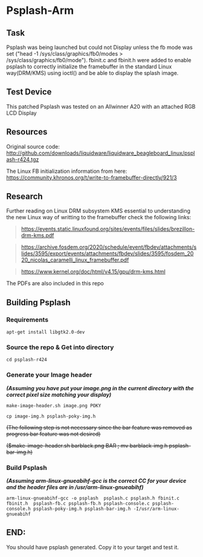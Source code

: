 # Psplash-Arm

## Task

Psplash was being launched but could not Display unless the fb mode was set ("head -1 /sys/class/graphics/fb0/modes > /sys/class/graphics/fb0/mode"). fbinit.c and fbinit.h were added to enable psplash to correctly initialize the framebuffer in the standard Linux way(DRM/KMS) using ioctl() and be able to display the splash image.

## Test Device

This patched Psplash was tested on an Allwinner A20 with an attached RGB LCD Display

## Resources

Original source code: http://github.com/downloads/liquidware/liquidware_beagleboard_linux/psplash-r424.tgz

The Linux FB initialization information from here: https://community.khronos.org/t/write-to-framebuffer-directly/921/3

## Research

Further reading on Linux DRM subsystem KMS essential to understanding the new Linux way of writting to the framebuffer check the following links:
> https://events.static.linuxfound.org/sites/events/files/slides/brezillon-drm-kms.pdf

> https://archive.fosdem.org/2020/schedule/event/fbdev/attachments/slides/3595/export/events/attachments/fbdev/slides/3595/fosdem_2020_nicolas_caramelli_linux_framebuffer.pdf

> https://www.kernel.org/doc/html/v4.15/gpu/drm-kms.html

The PDFs are also included in this repo

## Building Psplash

### Requirements

```apt-get install libgtk2.0-dev```

### Source the repo & Get into directory

```cd psplash-r424```

### Generate your Image header

**_(Assuming you have put your image.png in the current directory with the correct pixel size matching your display)_**

```make-image-header.sh image.png POKY```

```cp image-img.h psplash-poky-img.h```

~~(The following step is not necessary since the bar feature was removed as progress bar feature was not desired)~~

~~($make-image-header.sh barblack.png BAR ; mv barblack-img.h psplash-bar-img.h)~~

### Build Psplash 

**_(Assuming arm-linux-gnueabihf-gcc is the correct CC for your device and the header files are in /usr/arm-linux-gnueabihf)_**

```arm-linux-gnueabihf-gcc -o psplash  psplash.c psplash.h fbinit.c fbinit.h  psplash-fb.c psplash-fb.h psplash-console.c psplash-console.h psplash-poky-img.h psplash-bar-img.h -I/usr/arm-linux-gnueabihf```

## END: 

You should have psplash generated. Copy it to your target and test it.
